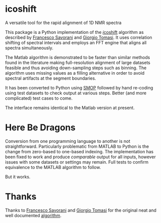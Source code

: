 icoshift
========

A versatile tool for the rapid alignment of 1D NMR spectra

This package is a Python implementation of the [*i*coshift](http://www.ncbi.nlm.nih.gov/pubmed/20004603) algorithm as
described by [Francesco Savorani](www.models.life.ku.dk) and [Giorgio Tomasi](www.igm.life.ku.dk). It uses correlation
shifting of spectral intervals and employs an FFT engine that aligns all spectra simultaneously.

The Matlab algorithm is demonstrated to be faster than similar methods found in the literature making full-resolution
alignment of large datasets feasible and thus avoiding down-sampling steps such as binning. The algorithm uses missing
values as a filling alternative in order to avoid spectral artifacts at the segment boundaries.

It has been converted to Python using [SMOP](http://chiselapp.com/user/victorlei/repository/smop-dev/home) followed by
hand re-coding using test datasets to check output at various steps. Better (and more complicated) test cases to come.

The interface remains identical to the Matlab version at present.

# Here Be Dragons

Conversion from one programming language to another is not straightforward. Particularly problematic from MATLAB to
Python is the change from zero-based to one-based indexing. The implementation has been fixed to work and produce
*comparable* output for all inputs, however issues with some datasets or settings may remain. Full tests to confirm
equivalence to the MATLAB algorithm to follow.

But it works.

# Thanks

Thanks to [Francesco Savorani](www.models.life.ku.dk) and [Giorgio Tomasi](www.igm.life.ku.dk) for the original neat and well documented [algorithm](http://www.ncbi.nlm.nih.gov/pubmed/20004603).